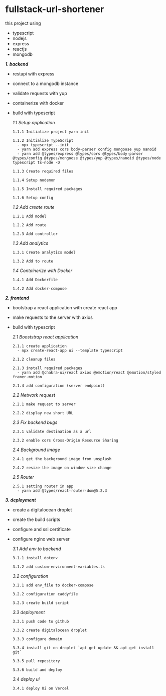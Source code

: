 # fullstack-url-shortener

this project using

- typescript
- nodejs
- express
- reactjs
- mongodb

**_1. backend_**

- restapi with express
- connect to a mongodb instance
- validate requests with yup
- containerize with docker
- build with typescript

  _1.1 Setup application_

  ```
  1.1.1 Initialize project yarn init

  1.1.2 Initialize TypeScript
    - npx typescript --init
    - yarn add express cors body-parser config mongoose yup nanoid
    - yarn add @types/express @types/cors @types/body-parser @types/config @types/mongoose @types/yup @types/nanoid @types/node typescript ts-node -D

  1.1.3 Create required files

  1.1.4 Setup nodemon

  1.1.5 Install required packages

  1.1.6 Setup config
  ```

  _1.2 Add create route_

  ```
  1.2.1 Add model

  1.2.2 Add route

  1.2.3 Add controller
  ```

  _1.3 Add analytics_

  ```
  1.3.1 Create analytics model

  1.3.2 Add to route
  ```

  _1.4 Containerize with Docker_

  ```
  1.4.1 Add Dockerfile

  1.4.2 Add docker-compose
  ```

**_2. frontend_**

- bootstrap a react application with create react app
- make requests to the server with axios
- build with typescript

  _2.1 Booststrap react application_

  ```
  2.1.1 create application
    - npx create-react-app ui --template typescript

  2.1.2 cleanup files

  2.1.3 install required packages
    - yarn add @chakra-ui/react axios @emotion/react @emotion/styled framer-motion

  2.1.4 add configuration (server endpoint)
  ```

  _2.2 Network request_

  ```
  2.2.1 make request to server

  2.2.2 display new short URL
  ```

  _2.3 Fix backend bugs_

  ```
  2.3.1 validate destination as a url

  2.3.2 enable cors Cross-Origin Resource Sharing
  ```

  _2.4 Background image_

  ```
  2.4.1 get the background image from unsplash

  2.4.2 resize the image on window size change
  ```

  _2.5 Router_

  ```
  2.5.1 setting router in app
    - yarn add @types/react-router-dom@5.2.3
  ```

**_3. deployment_**

- create a digitalocean droplet
- create the build scripts
- configure and ssl certificate
- configure nginx web server

  _3.1 Add env to backend_

  ```
  3.1.1 install dotenv

  3.1.2 add custom-environment-variables.ts
  ```

  _3.2 configuration_

  ```
  3.2.1 add env_file to docker-compose

  3.2.2 configuration caddyfile

  3.2.3 create build script
  ```

  _3.3 deployment_

  ```
  3.3.1 push code to github

  3.3.2 create digitalocean droplet

  3.3.3 configure domain

  3.3.4 install git on droplet `apt-get update && apt-get install git`

  3.3.5 pull repository

  3.3.6 build and deploy

  ```

  _3.4 deploy ui_

  ```
  3.4.1 deploy Ui on Vercel
  ```

